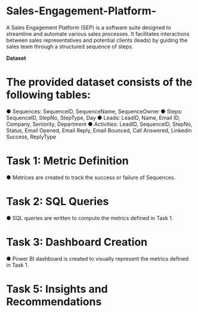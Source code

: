 # Sales-Engagement-Platform-

A Sales Engagement Platform (SEP) is a software suite designed to streamline and
automate various sales processes. It facilitates interactions between sales representatives
and potential clients (leads) by guiding the sales team through a structured sequence of
steps.

**Dataset**
# The provided dataset consists of the following tables:
● Sequences: SequenceID, SequenceName, SequenceOwner
● Steps: SequenceID, StepNo, StepType, Day
● Leads: LeadID, Name, Email ID, Company, Seniority, Department
● Activities: LeadID, SequenceID, StepNo, Status, Email Opened, Email Reply, Email
Bounced, Call Answered, Linkedin Success, ReplyType

# Task 1: Metric Definition
● Metrices are created to track the success or failure of Sequences.
# Task 2: SQL Queries
● SQL queries are written to compute the metrics defined in Task 1.
# Task 3: Dashboard Creation
● Power BI dashboard is created to visually represent the metrics defined in Task 1.
# Task 5: Insights and Recommendations
